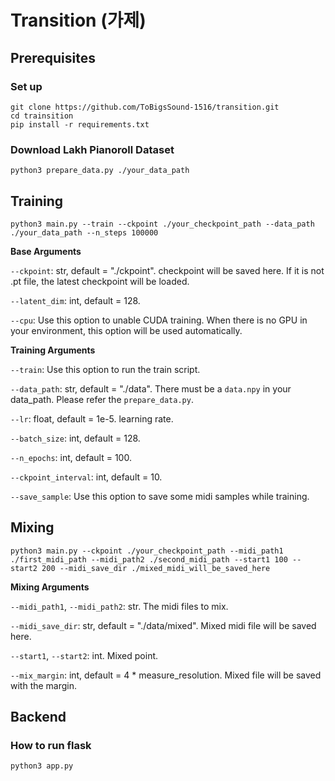 # Transition (가제)
## Prerequisites
### Set up
```
git clone https://github.com/ToBigsSound-1516/transition.git
cd trainsition
pip install -r requirements.txt
```

### Download Lakh Pianoroll Dataset
```
python3 prepare_data.py ./your_data_path
```
## Training
```
python3 main.py --train --ckpoint ./your_checkpoint_path --data_path ./your_data_path --n_steps 100000
```

**Base Arguments**

`--ckpoint`: str, default = "./ckpoint". checkpoint will be saved here. If it is not .pt file, the latest checkpoint will be loaded.

`--latent_dim`: int, default = 128.

`--cpu`: Use this option to unable CUDA training. When there is no GPU in your environment, this option will be used automatically.


**Training Arguments**

`--train`: Use this option to run the train script.

`--data_path`: str, default = "./data". There must be a `data.npy` in your data_path. Please refer the `prepare_data.py`.

`--lr`: float, default = 1e-5. learning rate.

`--batch_size`: int, default = 128.

`--n_epochs`: int, default = 100. 

`--ckpoint_interval`: int, default = 10.

`--save_sample`: Use this option to save some midi samples while training.

## Mixing
```
python3 main.py --ckpoint ./your_checkpoint_path --midi_path1 ./first_midi_path --midi_path2 ./second_midi_path --start1 100 --start2 200 --midi_save_dir ./mixed_midi_will_be_saved_here
```

**Mixing Arguments**

`--midi_path1`, `--midi_path2`: str. The midi files to mix.

`--midi_save_dir`: str, default = "./data/mixed". Mixed midi file will be saved here.

`--start1`, `--start2`: int. Mixed point.

`--mix_margin`: int, default = 4 * measure_resolution. Mixed file will be saved with the margin.

## Backend

### How to run flask
```
python3 app.py
```
